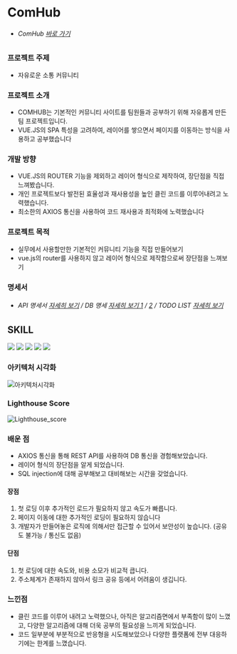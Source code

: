 # ComHub

- ###### ComHub [바로 가기](http://gnsdl2846.cafe24.com/)

### 프로젝트 주제
 - 자유로운 소통 커뮤니티

### 프로젝트 소개
 - COMHUB는 기본적인 커뮤니티 사이트를 팀원들과 공부하기 위해 자유롭게 만든 팀 프로젝트입니다.
 - VUE.JS의 SPA 특성을 고려하여, 레이어를 쌓으면서 페이지를 이동하는 방식을 사용하고 공부했습니다

 ### 개발 방향
 - VUE.JS의 ROUTER 기능을 제외하고 레이어 형식으로 제작하여, 장단점을 직접 느껴봤습니다.
 - 개인 프로젝트보다 발전된 효율성과 재사용성을 높인 클린 코드를 이루어내려고 노력했습니다.
 - 최소한의 AXIOS 통신을 사용하여 코드 재사용과 최적화에 노력했습니다

### 프로젝트 목적
- 실무에서 사용할만한 기본적인 커뮤니티 기능을 직접 만들어보기
- vue.js의 router를 사용하지 않고 레이어 형식으로 제작함으로써 장단점을 느껴보기

### 명세서
 - ###### API 명세서 [자세히 보기](https://docs.google.com/spreadsheets/d/10M2Ar8JO5JIsCULc3wMjnFurGfgfYRN6HQ5K5oyV60Q/edit#gid=0) / DB 명세 [자세히 보기 1](https://github.com/TomHoon/CommunityProject/assets/100109284/4ae5be9e-d085-4bd4-8960-ed383b73acfe) / [2](https://github.com/TomHoon/CommunityProject/assets/100109284/f95f9302-ba22-4ef6-8a0c-00014e605a10) / TODO LIST [자세히 보기](https://docs.google.com/spreadsheets/d/1gKA4wQpwGZAg-j6ZEY-5zUMWib4S24Yj4E4QLi1kEK0/edit#gid=0) 

## SKILL
<div>
  <img src="https://img.shields.io/badge/html5-E34F26?style=for-the-badge&logo=html5&logoColor=white">
  <img src="https://img.shields.io/badge/css-1572B6?style=for-the-badge&logo=css3&logoColor=white">
  <img src="https://img.shields.io/badge/javascript-F7DF1E?style=for-the-badge&logo=javascript&logoColor=black">
  <img src='https://img.shields.io/badge/Vue.js-35495E?style=for-the-badge&logo=vuedotjs&logoColor=4FC08D'/>
  <img src="https://img.shields.io/badge/Java-007396.svg?&style=for-the-badge&logo=Java&logoColor=white">
</div>

### 아키텍처 시각화

![아키텍처시각화](https://github.com/TomHoon/CommunityProject/assets/100109284/cd2f464e-4033-4fcc-9b42-6a9c0c7afcc5)

### Lighthouse Score
![Lighthouse_score](https://github.com/TomHoon/CommunityProject/assets/100109284/e0c706cd-73bb-4c69-a779-809f1cb4ef60)


### 배운 점

- AXIOS 통신을 통해 REST API를 사용하여 DB 통신을 경험해보았습니다.
- 레이어 형식의 장단점을 알게 되었습니다.
- SQL injection에 대해 공부해보고 대비해보는 시간을 갖었습니다.

#### 장점
1. 첫 로딩 이후 추가적인 로드가 필요하지 않고 속도가 빠릅니다.
2. 페이지 이동에 대한 추가적인 로딩이 필요하지 않습니다
3. 개발자가 만들어놓은 로직에 의해서만 접근할 수 있어서 보안성이 높습니다. (공유도 불가능 / 통신도 없음)

#### 단점
1. 첫 로딩에 대한 속도와, 비용 소모가 비교적 큽니다.
2. 주소체계가 존재하지 않아서 링크 공유 등에서 어려움이 생깁니다.

### 느낀점

- 클린 코드를 이루어 내려고 노력했으나, 아직은 알고리즘면에서 부족함이 많이 느꼈고, 다양한 알고리즘에 대해 더욱 공부의 필요성을 느끼게 되었습니다.
- 코드 일부분에 부분적으로 반응형을 시도해보았으나 다양한 플랫폼에 전부 대응하기에는 한계를 느꼈습니다.



